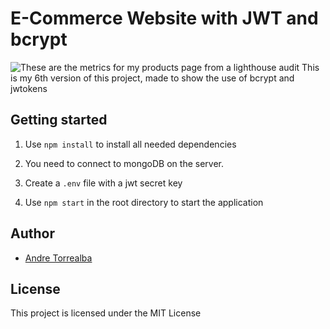 # E-Commerce Website with JWT and bcrypt

![These are the metrics for my products page from a lighthouse audit](https://i.imgur.com/DO6cJty.png)
This is my 6th version of this project, made to show the use of bcrypt and jwtokens

## Getting started

1. Use `npm install` to install all needed dependencies

2. You need to connect to mongoDB on the server.

3. Create a `.env` file with a jwt secret key

4. Use `npm start` in the root directory to start the application

## Author

- [Andre Torrealba](https://github.com/andretg12)

## License

This project is licensed under the MIT License


